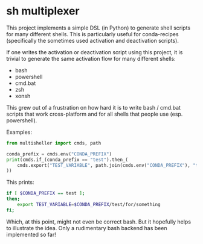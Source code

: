 # sh multiplexer

This project implements a simple DSL (in Python) to generate shell scripts for many different shells.
This is particularly useful for conda-recipes (specifically the sometimes used activation and deactivation scripts).

If one writes the activation or deactivation script using this project, it is trivial to generate the same activation flow for many different shells:

- bash
- powershell
- cmd.bat
- zsh
- xonsh

This grew out of a frustration on how hard it is to write bash / cmd.bat scripts that work cross-platform and for all shells that people use (esp. powershell).

Examples:

```py
from multisheller import cmds, path

conda_prefix = cmds.env("CONDA_PREFIX")
print(cmds.if_(conda_prefix == "test").then_(
	cmds.export("TEST_VARIABLE", path.join(cmds.env("CONDA_PREFIX"), "test/for/something"))
))
```

This prints:

```sh
if [ $CONDA_PREFIX == test ];
then;
    export TEST_VARIABLE=$CONDA_PREFIX/test/for/something
fi;
```

Which, at this point, might not even be correct bash. But it hopefully helps to illustrate the idea.
Only a rudimentary bash backend has been implemented so far!
